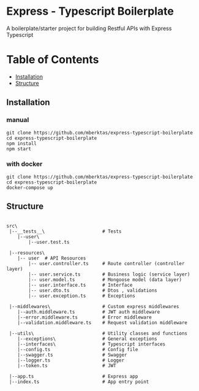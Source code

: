 # Express - Typescript Boilerplate

A boilerplate/starter project for building Restful APIs with Express Typescript

# Table of Contents

- [Installation](#installation)
- [Structure](#structure)

## Installation

### manual

```
git clone https://github.com/mberktas/express-typescript-boilerplate
cd express-typescript-boilerplate
npm install
npm start
```

### with docker

```
git clone https://github.com/mberktas/express-typescript-boilerplate
cd express-typescript-boilerplate
docker-compose up
```

## Structure

```

src\
 |--__tests__\                     # Tests
    |--user\
        |--user.test.ts

 |--resources\
    |-- user  # API Resources
        |-- user.controller.ts     # Route controller (controller layer)
        |-- user.service.ts        # Business logic (service layer)
        |-- user.model.ts          # Mongoose model (data layer)
        |-- user.interface.ts      # Interface
        |-- user.dto.ts            # Dtos , validations
        |-- user.exception.ts      # Exceptions

 |--middlewares\                   # Custom express middlewares
    |--auth.middleware.ts          # JWT auth middleware
    |--error.middleware.ts         # Error middleware
    |--validation.middleware.ts    # Request validation middleware

 |--utils\                         # Utility classes and functions
    |--exceptions\                 # General exceptions
    |--interfaces\                 # Typescript interfaces
    |--config.ts                   # Config file
    |--swagger.ts                  # Swagger
    |--logger.ts                   # Logger
    |--token.ts                    # JWT

 |--app.ts                         # Express app
 |--index.ts                       # App entry point

```
